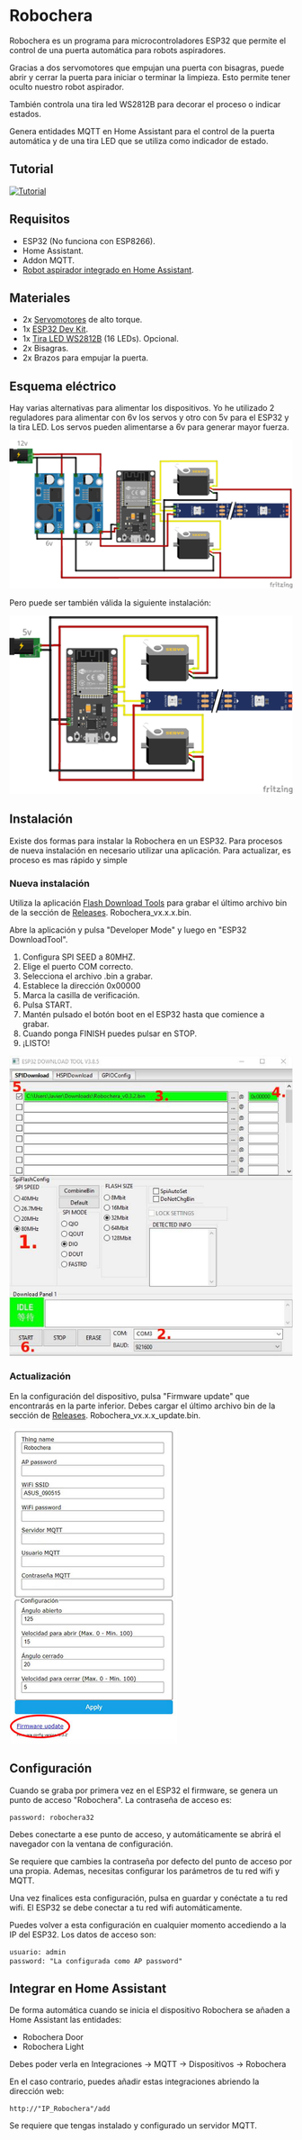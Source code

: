 # Robochera
Robochera es un programa para microcontroladores ESP32 que permite el control de una puerta automática para robots aspiradores.

Gracias a dos servomotores que empujan una puerta con bisagras, puede abrir y cerrar la puerta para iniciar o terminar la limpieza. Esto permite tener oculto nuestro robot aspirador.

También controla una tira led WS2812B para decorar el proceso o indicar estados.

Genera entidades MQTT en Home Assistant para el control de la puerta automática y de una tira LED que se utiliza como indicador de estado.

## Tutorial

[![Tutorial](https://img.youtube.com/vi/DXyp1pcbNR8/0.jpg)](https://www.youtube.com/watch?v=DXyp1pcbNR8)

## Requisitos

- ESP32 (No funciona con ESP8266).
- Home Assistant.
- Addon MQTT.
- [Robot aspirador integrado en Home Assistant](https://youtu.be/oR-j6311Xrc).

## Materiales

- 2x [Servomotores](https://amzn.to/399qmeb) de alto torque.
- 1x [ESP32 Dev Kit](https://amzn.to/2J6Xpo1).
- 1x [Tira LED WS2812B](https://amzn.to/2V74vvT) (16 LEDs). Opcional.
- 2x Bisagras.
- 2x Brazos para empujar la puerta.

## Esquema eléctrico
Hay varias alternativas para alimentar los dispositivos. Yo he utilizado 2 reguladores para alimentar con 6v los servos y otro con 5v para el ESP32 y la tira LED. Los servos pueden alimentarse a 6v para generar mayor fuerza. 

![](images/esquema_2reguladores.png)

Pero puede ser también válida la siguiente instalación:

![](images/esquema_SIN_reguladores.png)

## Instalación

Existe dos formas para instalar la Robochera en un ESP32. Para procesos de nueva instalación en necesario utilizar una aplicación. Para actualizar, es proceso es mas rápido y simple

### Nueva instalación

Utiliza la aplicación [Flash Download Tools](https://www.espressif.com/en/support/download/other-tools) para grabar el último archivo bin de la sección de [Releases](https://github.com/fjramirez1987/Robochera/releases). Robochera_vx.x.x.bin.

Abre la aplicación y pulsa "Developer Mode" y luego en "ESP32 DownloadTool".

1. Configura SPI SEED a 80MHZ.
2. Elige el puerto COM correcto.
3. Selecciona el archivo .bin a grabar.
4. Establece la dirección 0x00000
5. Marca la casilla de verificación.
6. Pulsa START.
7. Mantén pulsado el botón boot en el ESP32 hasta que comience a grabar.
8. Cuando ponga FINISH puedes pulsar en STOP.
9. ¡LISTO!

![](images/Flash_Download_Tools.jpg)

### Actualización

En la configuración del dispositivo, pulsa "Firmware update" que encontrarás en la parte inferior. Debes cargar el último archivo bin de la sección de [Releases](https://github.com/fjramirez1987/Robochera/releases). Robochera_vx.x.x_update.bin.

![](images/update.jpg)


## Configuración

Cuando se graba por primera vez en el ESP32 el firmware, se genera un punto de acceso "Robochera". La contraseña de acceso es:

    password: robochera32 

Debes conectarte a ese punto de acceso, y automáticamente se abrirá el navegador con la ventana de configuración.

Se requiere que cambies la contraseña por defecto del punto de acceso por una propia. Ademas, necesitas configurar los parámetros de tu red wifi y MQTT.

Una vez finalices esta configuración, pulsa en guardar y conéctate a tu red wifi. El ESP32 se debe conectar a tu red wifi automáticamente.

Puedes volver a esta configuración en cualquier momento accediendo a la IP del ESP32. Los datos de acceso son:

    usuario: admin
    password: "La configurada como AP password"

## Integrar en Home Assistant

De forma automática cuando se inicia el dispositivo Robochera se añaden a Home Assistant las entidades:

- Robochera Door
- Robochera Light

Debes poder verla en Integraciones -> MQTT -> Dispositivos -> Robochera

En el caso contrario, puedes añadir estas integraciones abriendo la dirección web:

    http://"IP_Robochera"/add

Se requiere que tengas instalado y configurado un servidor MQTT.